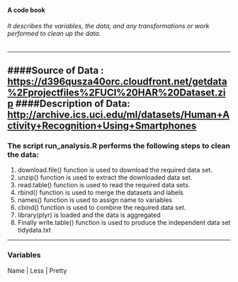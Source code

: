 #### A code book 
###### It describes the variables, the data, and any transformations or work  performed to clean up the data. 
-----------------------------------------------------------------------------------------------------------------------------
####Source of Data : https://d396qusza40orc.cloudfront.net/getdata%2Fprojectfiles%2FUCI%20HAR%20Dataset.zip
####Description of Data: http://archive.ics.uci.edu/ml/datasets/Human+Activity+Recognition+Using+Smartphones
-----------------------------------------------------------------------------------------------------------------------------
### The script run_analysis.R performs the following steps to clean the data: 

1. download.file() function is used to download the required data set.
2. unzip() function is used to extract the downloaded data set.
3. read.table() function is used to read the required data sets.
4. rbind() function is used to merge the datasets and labels
5. names() function is used to assign name to variables
6. cbind() function is used to combine the required data set.
7. library(plyr) is loaded and the data is aggregated
8. Finally write.table() function is used to produce the independent data set tidydata.txt


----------------------------------------------------------------------------------------------------------------------------
### Variables 
Name | Less | Pretty




